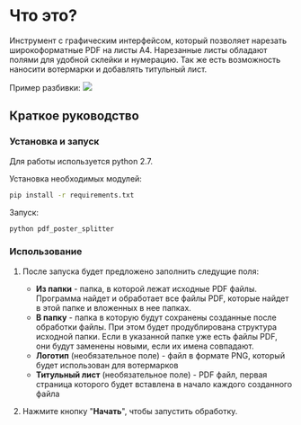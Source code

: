 # Что это?
Инструмент с графическим интерфейсом, который позволяет нарезать широкоформатные PDF на листы A4. Нарезанные листы обладают полями для удобной склейки и нумерацию.
Так же есть возможность наносити вотермарки и добавлять титульный лист.

Пример разбивки:
![](_readme_assets/example.jpg)

## Краткое руководство
### Установка и запуск
Для работы используется python 2.7.

Установка необходимых модулей:
```bat
pip install -r requirements.txt
```
Запуск:
```bat
python pdf_poster_splitter
```
### Использование
1. После запуска будет предложено заполнить следущие поля:
    - **Из папки** - папка, в которой лежат исходные PDF файлы. Программа найдет и обработает все файлы PDF, которые найдет в этой папке и вложенных в нее папках.
    - **В папку** - папка в которую будут сохранены созданные после обработки файлы. При этом будет продублирована структура исходной папки. Если в указанной папке уже есть файлы PDF, они будут заменены новыми, если их имена совпадают. 
    - **Логотип** (необязательное поле) - файл в формате PNG, который будет использован для вотермарков 
    - **Титульный лист** (необязательное поле)  - PDF файл, первая страница которого будет вставлена в начало каждого созданного файла 

2. Нажмите кнопку "**Начать**", чтобы запустить обработку. 
